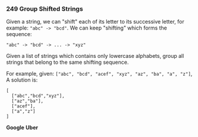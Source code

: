 ### 249 Group Shifted Strings

Given a string, we can "shift" each of its letter to its successive letter, for example: `"abc" -> "bcd"`. We can keep "shifting" which forms the sequence:

```
"abc" -> "bcd" -> ... -> "xyz"
```

Given a list of strings which contains only lowercase alphabets, group all strings that belong to the same shifting sequence.

For example, given: `["abc", "bcd", "acef", "xyz", "az", "ba", "a", "z"]`, 
A solution is:

```
[
  ["abc","bcd","xyz"],
  ["az","ba"],
  ["acef"],
  ["a","z"]
]
```

**Google** **Uber**

